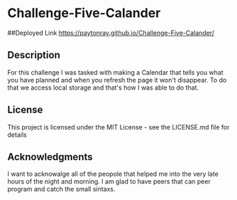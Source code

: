 # Challenge-Five-Calander

##Deployed Link
https://paytonray.github.io/Challenge-Five-Calander/

## Description
For this challenge I was tasked with making a Calendar that tells you what you have planned and when you refresh the page it won't disappear.
To do that we access local storage and that's how I was able to do that.

## License

This project is licensed under the MIT License - see the LICENSE.md file for details

## Acknowledgments
I want to acknowalge all of the peopole that helped me into the very late hours of the night and morning. I am glad to have peers that can peer program and catch the small sintaxs. 
